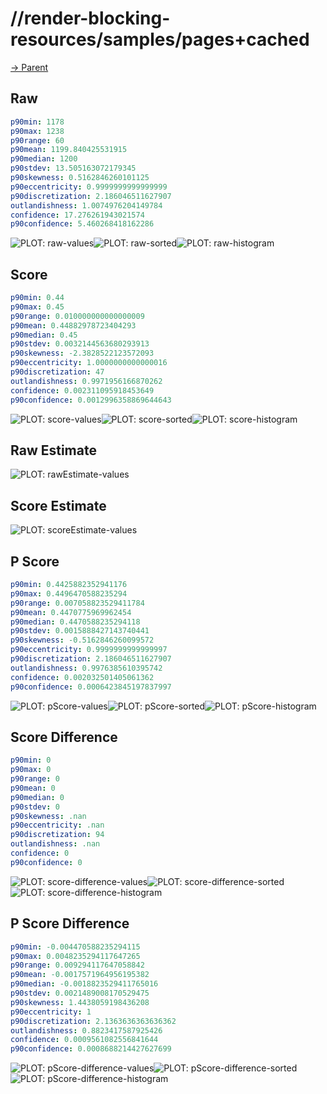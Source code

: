 
# //render-blocking-resources/samples/pages+cached

[→ Parent](../..)


## Raw


```yaml
p90min: 1178
p90max: 1238
p90range: 60
p90mean: 1199.840425531915
p90median: 1200
p90stdev: 13.505163072179345
p90skewness: 0.5162846260101125
p90eccentricity: 0.9999999999999999
p90discretization: 2.186046511627907
outlandishness: 1.0074976204149784
confidence: 17.276261943021574
p90confidence: 5.460268418162286

```

![PLOT: raw-values](./raw/values.svg)![PLOT: raw-sorted](./raw/sorted.svg)![PLOT: raw-histogram](./raw/histogram.svg)
## Score


```yaml
p90min: 0.44
p90max: 0.45
p90range: 0.010000000000000009
p90mean: 0.44882978723404293
p90median: 0.45
p90stdev: 0.0032144563680293913
p90skewness: -2.3828522123572093
p90eccentricity: 1.0000000000000016
p90discretization: 47
outlandishness: 0.9971956166870262
confidence: 0.002311095918453649
p90confidence: 0.0012996358869644643

```

![PLOT: score-values](./score/values.svg)![PLOT: score-sorted](./score/sorted.svg)![PLOT: score-histogram](./score/histogram.svg)
## Raw Estimate

![PLOT: rawEstimate-values](./rawEstimate/values.svg)
## Score Estimate

![PLOT: scoreEstimate-values](./scoreEstimate/values.svg)
## P Score


```yaml
p90min: 0.4425882352941176
p90max: 0.4496470588235294
p90range: 0.007058823529411784
p90mean: 0.4470775969962454
p90median: 0.4470588235294118
p90stdev: 0.0015888427143740441
p90skewness: -0.5162846260099572
p90eccentricity: 0.9999999999999997
p90discretization: 2.186046511627907
outlandishness: 0.9976385610395742
confidence: 0.002032501405061362
p90confidence: 0.0006423845197837997

```

![PLOT: pScore-values](./pScore/values.svg)![PLOT: pScore-sorted](./pScore/sorted.svg)![PLOT: pScore-histogram](./pScore/histogram.svg)
## Score Difference


```yaml
p90min: 0
p90max: 0
p90range: 0
p90mean: 0
p90median: 0
p90stdev: 0
p90skewness: .nan
p90eccentricity: .nan
p90discretization: 94
outlandishness: .nan
confidence: 0
p90confidence: 0

```

![PLOT: score-difference-values](./score-difference/values.svg)![PLOT: score-difference-sorted](./score-difference/sorted.svg)![PLOT: score-difference-histogram](./score-difference/histogram.svg)
## P Score Difference


```yaml
p90min: -0.004470588235294115
p90max: 0.0048235294117647265
p90range: 0.009294117647058842
p90mean: -0.0017571964956195382
p90median: -0.0018823529411765016
p90stdev: 0.0021489008170529475
p90skewness: 1.4438059198436208
p90eccentricity: 1
p90discretization: 2.1363636363636362
outlandishness: 0.8823417587925426
confidence: 0.0009561082556841644
p90confidence: 0.0008688214427627699

```

![PLOT: pScore-difference-values](./pScore-difference/values.svg)![PLOT: pScore-difference-sorted](./pScore-difference/sorted.svg)![PLOT: pScore-difference-histogram](./pScore-difference/histogram.svg)